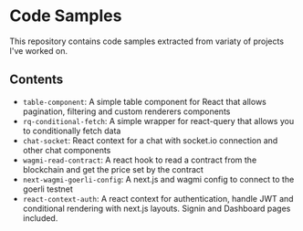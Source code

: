 # Code Samples

This repository contains code samples extracted from variaty of projects I've worked on.

## Contents

- `table-component`: A simple table component for React that allows pagination, filtering and custom renderers components
- `rq-conditional-fetch`: A simple wrapper for react-query that allows you to conditionally fetch data
- `chat-socket`: React context for a chat with socket.io connection and other chat components
- `wagmi-read-contract`: A react hook to read a contract from the blockchain and get the price set by the contract
- `next-wagmi-goerli-config`: A next.js and wagmi config to connect to the goerli testnet
- `react-context-auth`: A react context for authentication, handle JWT and conditional rendering with next.js layouts. Signin and Dashboard pages included.
